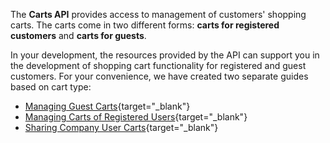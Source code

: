 The **Carts API** provides access to management of customers' shopping carts. The carts come in two different forms: **carts for registered customers** and **carts for guests**.

In your development, the resources provided by the API can support you in the development of shopping cart functionality for registered and guest customers.
For your convenience, we have created two separate guides based on cart type:

* [Managing Guest Carts](https://documentation.spryker.com/docs/en/managing-guest-carts){target="_blank"}
* [Managing Carts of Registered Users](https://documentation.spryker.com/docs/en/managing-carts-of-registered-users-201907){target="_blank"}
* [Sharing Company User Carts](https://documentation.spryker.com/docs/en/sharing-company-user-carts-201907){target="_blank"}